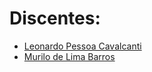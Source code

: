 # Discentes: <br/>
* [Leonardo Pessoa Cavalcanti](https://github.com/LeonardoPCavalvante) <br/>
* [Murilo de Lima Barros](https://github.com/MuriloBarros304) 
